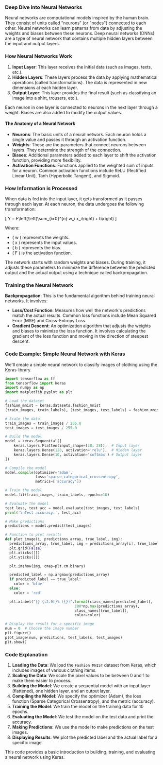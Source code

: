 ### Deep Dive into Neural Networks

Neural networks are computational models inspired by the human brain. They consist of units called "neurons" (or "nodes") connected to each other. Neural networks can learn patterns from data by adjusting the weights and biases between these neurons. Deep neural networks (DNNs) are a type of neural network that contains multiple hidden layers between the input and output layers.

### How Neural Networks Work

1. **Input Layer**: This layer receives the initial data (such as images, texts, etc.).
2. **Hidden Layers**: These layers process the data by applying mathematical operations (called transformations). The data is represented in new dimensions at each hidden layer.
3. **Output Layer**: This layer provides the final result (such as classifying an image into a shirt, trousers, etc.).

Each neuron in one layer is connected to neurons in the next layer through a weight. Biases are also added to modify the output values.

#### The Anatomy of a Neural Network

- **Neurons**: The basic units of a neural network. Each neuron holds a single value and passes it through an activation function.
- **Weights**: These are the parameters that connect neurons between layers. They determine the strength of the connection.
- **Biases**: Additional parameters added to each layer to shift the activation function, providing more flexibility.
- **Activation Functions**: Functions applied to the weighted sum of inputs for a neuron. Common activation functions include ReLU (Rectified Linear Unit), Tanh (Hyperbolic Tangent), and Sigmoid.

### How Information is Processed

When data is fed into the input layer, it gets transformed as it passes through each layer. At each neuron, the data undergoes the following transformation:

\[ Y = F\left(\left(\sum_{i=0}^{n} w_i x_i\right) + b\right) \]

Where:
- \( w \) represents the weights.
- \( x \) represents the input values.
- \( b \) represents the bias.
- \( F \) is the activation function.

The network starts with random weights and biases. During training, it adjusts these parameters to minimize the difference between the predicted output and the actual output using a technique called backpropagation.

### Training the Neural Network

**Backpropagation**: This is the fundamental algorithm behind training neural networks. It involves:
- **Loss/Cost Function**: Measures how well the network's predictions match the actual results. Common loss functions include Mean Squared Error (MSE) and Cross-Entropy Loss.
- **Gradient Descent**: An optimization algorithm that adjusts the weights and biases to minimize the loss function. It involves calculating the gradient of the loss function and moving in the direction of steepest descent.

### Code Example: Simple Neural Network with Keras

We'll create a simple neural network to classify images of clothing using the Keras library.

```python
import tensorflow as tf
from tensorflow import keras
import numpy as np
import matplotlib.pyplot as plt

# Load the dataset
fashion_mnist = keras.datasets.fashion_mnist
(train_images, train_labels), (test_images, test_labels) = fashion_mnist.load_data()

# Scale the data
train_images = train_images / 255.0
test_images = test_images / 255.0

# Build the model
model = keras.Sequential([
    keras.layers.Flatten(input_shape=(28, 28)),  # Input layer
    keras.layers.Dense(128, activation='relu'),  # Hidden layer
    keras.layers.Dense(10, activation='softmax') # Output layer
])

# Compile the model
model.compile(optimizer='adam',
              loss='sparse_categorical_crossentropy',
              metrics=['accuracy'])

# Train the model
model.fit(train_images, train_labels, epochs=10)

# Evaluate the model
test_loss, test_acc = model.evaluate(test_images, test_labels)
print('\nTest accuracy:', test_acc)

# Make predictions
predictions = model.predict(test_images)

# Function to plot results
def plot_image(i, predictions_array, true_label, img):
  predictions_array, true_label, img = predictions_array[i], true_label[i], img[i]
  plt.grid(False)
  plt.xticks([])
  plt.yticks([])

  plt.imshow(img, cmap=plt.cm.binary)

  predicted_label = np.argmax(predictions_array)
  if predicted_label == true_label:
    color = 'blue'
  else:
    color = 'red'

  plt.xlabel("{} {:2.0f}% ({})".format(class_names[predicted_label],
                                100*np.max(predictions_array),
                                class_names[true_label]),
                                color=color)

# Display the result for a specific image
num = 0  # Choose the image number
plt.figure()
plot_image(num, predictions, test_labels, test_images)
plt.show()
```

### Code Explanation

1. **Loading the Data**: We load the `Fashion MNIST` dataset from Keras, which includes images of various clothing items.
2. **Scaling the Data**: We scale the pixel values to be between 0 and 1 to make them easier to process.
3. **Building the Model**: We create a sequential model with an input layer (flattened), one hidden layer, and an output layer.
4. **Compiling the Model**: We specify the optimizer (Adam), the loss function (Sparse Categorical Crossentropy), and the metric (accuracy).
5. **Training the Model**: We train the model on the training data for 10 epochs.
6. **Evaluating the Model**: We test the model on the test data and print the accuracy.
7. **Making Predictions**: We use the model to make predictions on the test images.
8. **Displaying Results**: We plot the predicted label and the actual label for a specific image.

This code provides a basic introduction to building, training, and evaluating a neural network using Keras.
